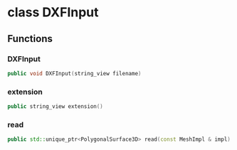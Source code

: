 # class DXFInput

## Functions

### DXFInput

```cpp
public void DXFInput(string_view filename)
```

### extension

```cpp
public string_view extension()
```

### read

```cpp
public std::unique_ptr<PolygonalSurface3D> read(const MeshImpl & impl)
```
